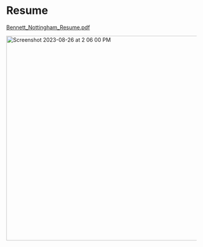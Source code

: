 # Resume


[Bennett_Nottingham_Resume.pdf](https://github.com/bennettnottingham/Resume/files/12446719/Bennett_Nottingham_Resume.pdf)



<img width="541" alt="Screenshot 2023-08-26 at 2 06 00 PM" src="https://github.com/bennettnottingham/Resume/assets/65934399/4be7b5ca-08be-4786-a89f-7ead3c18387d">


